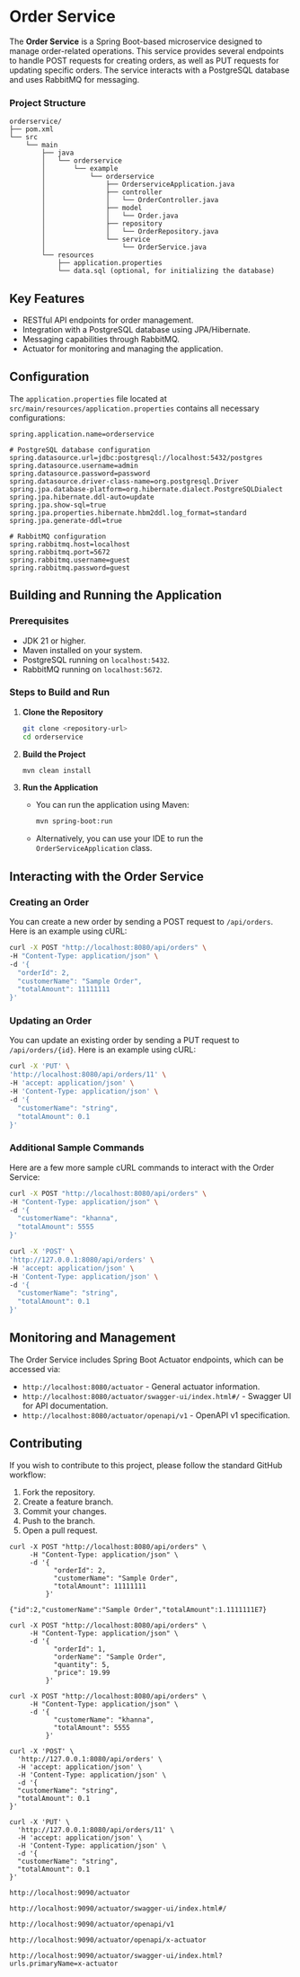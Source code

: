 # Order Service

The **Order Service** is a Spring Boot-based microservice designed to manage order-related operations. This service provides several endpoints to handle POST requests for creating orders, as well as PUT requests for updating specific orders. The service interacts with a PostgreSQL database and uses RabbitMQ for messaging.

### Project Structure

```
orderservice/
├── pom.xml
└── src
    └── main
        ├── java
        │   └── orderservice
        │       └── example
        │           └── orderservice
        │               ├── OrderserviceApplication.java
        │               ├── controller
        │               │   └── OrderController.java
        │               ├── model
        │               │   └── Order.java
        │               ├── repository
        │               │   └── OrderRepository.java
        │               └── service
        │                   └── OrderService.java
        └── resources
            ├── application.properties
            └── data.sql (optional, for initializing the database)
```

## Key Features
- RESTful API endpoints for order management.
- Integration with a PostgreSQL database using JPA/Hibernate.
- Messaging capabilities through RabbitMQ.
- Actuator for monitoring and managing the application.

## Configuration

The `application.properties` file located at `src/main/resources/application.properties` contains all necessary configurations:

```properties
spring.application.name=orderservice

# PostgreSQL database configuration
spring.datasource.url=jdbc:postgresql://localhost:5432/postgres
spring.datasource.username=admin
spring.datasource.password=password
spring.datasource.driver-class-name=org.postgresql.Driver
spring.jpa.database-platform=org.hibernate.dialect.PostgreSQLDialect
spring.jpa.hibernate.ddl-auto=update
spring.jpa.show-sql=true
spring.jpa.properties.hibernate.hbm2ddl.log_format=standard
spring.jpa.generate-ddl=true

# RabbitMQ configuration
spring.rabbitmq.host=localhost
spring.rabbitmq.port=5672
spring.rabbitmq.username=guest
spring.rabbitmq.password=guest
```

## Building and Running the Application

### Prerequisites
- JDK 21 or higher.
- Maven installed on your system.
- PostgreSQL running on `localhost:5432`.
- RabbitMQ running on `localhost:5672`.

### Steps to Build and Run

1. **Clone the Repository**
   ```bash
   git clone <repository-url>
   cd orderservice
   ```

2. **Build the Project**
   ```bash
   mvn clean install
   ```

3. **Run the Application**
   - You can run the application using Maven:
     ```bash
     mvn spring-boot:run
     ```
   - Alternatively, you can use your IDE to run the `OrderServiceApplication` class.

## Interacting with the Order Service

### Creating an Order

You can create a new order by sending a POST request to `/api/orders`. Here is an example using cURL:

```bash
curl -X POST "http://localhost:8080/api/orders" \
-H "Content-Type: application/json" \
-d '{
  "orderId": 2,
  "customerName": "Sample Order",
  "totalAmount": 11111111
}'
```

### Updating an Order

You can update an existing order by sending a PUT request to `/api/orders/{id}`. Here is an example using cURL:

```bash
curl -X 'PUT' \
'http://localhost:8080/api/orders/11' \
-H 'accept: application/json' \
-H 'Content-Type: application/json' \
-d '{
  "customerName": "string",
  "totalAmount": 0.1
}'
```

### Additional Sample Commands

Here are a few more sample cURL commands to interact with the Order Service:

```bash
curl -X POST "http://localhost:8080/api/orders" \
-H "Content-Type: application/json" \
-d '{
  "customerName": "khanna",
  "totalAmount": 5555
}'

curl -X 'POST' \
'http://127.0.0.1:8080/api/orders' \
-H 'accept: application/json' \
-H 'Content-Type: application/json' \
-d '{
  "customerName": "string",
  "totalAmount": 0.1
}'
```

## Monitoring and Management

The Order Service includes Spring Boot Actuator endpoints, which can be accessed via:

- `http://localhost:8080/actuator` - General actuator information.
- `http://localhost:8080/actuator/swagger-ui/index.html#/` - Swagger UI for API documentation.
- `http://localhost:8080/actuator/openapi/v1` - OpenAPI v1 specification.

## Contributing

If you wish to contribute to this project, please follow the standard GitHub workflow:
1. Fork the repository.
2. Create a feature branch.
3. Commit your changes.
4. Push to the branch.
5. Open a pull request.


```
curl -X POST "http://localhost:8080/api/orders" \
     -H "Content-Type: application/json" \
     -d '{
           "orderId": 2,
           "customerName": "Sample Order",
           "totalAmount": 11111111
         }'
```
```
{"id":2,"customerName":"Sample Order","totalAmount":1.1111111E7}
```
```
curl -X POST "http://localhost:8080/api/orders" \
     -H "Content-Type: application/json" \
     -d '{
           "orderId": 1,
           "orderName": "Sample Order",
           "quantity": 5,
           "price": 19.99
         }'
```

```
curl -X POST "http://localhost:8080/api/orders" \
     -H "Content-Type: application/json" \
     -d '{
           "customerName": "khanna",
           "totalAmount": 5555
         }'
```

```
curl -X 'POST' \
  'http://127.0.0.1:8080/api/orders' \
  -H 'accept: application/json' \
  -H 'Content-Type: application/json' \
  -d '{
  "customerName": "string",
  "totalAmount": 0.1
}'
```

```
curl -X 'PUT' \
  'http://127.0.0.1:8080/api/orders/11' \
  -H 'accept: application/json' \
  -H 'Content-Type: application/json' \
  -d '{
  "customerName": "string",
  "totalAmount": 0.1
}'
```

```
http://localhost:9090/actuator
```

```
http://localhost:9090/actuator/swagger-ui/index.html#/
```

```
http://localhost:9090/actuator/openapi/v1
```

```
http://localhost:9090/actuator/openapi/x-actuator
```

```
http://localhost:9090/actuator/swagger-ui/index.html?urls.primaryName=x-actuator
```
